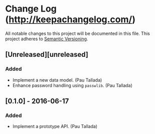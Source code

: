 # Change Log (http://keepachangelog.com/)
All notable changes to this project will be documented in this file.
This project adheres to [Semantic Versioning](http://semver.org/).


## [Unreleased][unreleased]
### Added
- Implement a new data model. (Pau Tallada)
- Enhance password handling using `passwlib`. (Pau Tallada)


## [0.1.0] - 2016-06-17
### Added
- Implement a prototype API. (Pau Tallada)
